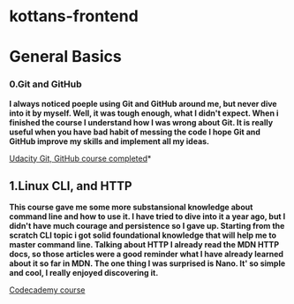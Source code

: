 # kottans-frontend
# General Basics
### 0.Git and GitHub
  **I always noticed poeple using Git and GitHub around me, but never dive into it by myself. Well, it was tough enough, what I didn't       expect. When i finished the course I understand how I was wrong about Git. It is really useful when you have bad habit of messing the     code I hope Git and GitHub improve my skills and implement all my ideas.**

[Udacity Git, GitHub course completed](https://github.com/mxmgny/kottans-frontend/blob/master/Git_and_GitHub/Udacity%20Git-GitHub%20course.png)*

## 1.Linux CLI, and HTTP
 **This course gave me some more substansional knowledge about command line and how to use it. I have tried to dive into it a year ago, but I didn't have much courage and persistence so I gave up. Starting from the scratch CLI topic i got solid foundational knowledge that will help me to master command line. 
 Talking about HTTP I already read the MDN HTTP docs, so those articles were a good reminder what I have already learned about it so far in MDN. 
 The one thing I was surprised is Nano. It' so simple and cool, I really enjoyed discovering it.**
 
[Codecademy course](https://github.com/mxmgny/kottans-frontend/blob/master/task_linux_cli/Commannd_Line.png)
